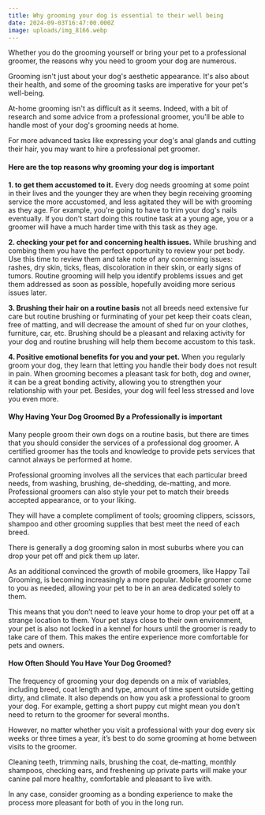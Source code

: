 ```yaml
---
title: Why grooming your dog is essential to their well being
date: 2024-09-03T16:47:00.000Z
image: uploads/img_8166.webp
---
```

Whether you do the grooming yourself or bring your pet to a professional groomer, the reasons why you need to groom your dog are numerous.  

Grooming isn't just about your dog's aesthetic appearance. It's also about their health, and some of the grooming tasks are imperative for your pet's well-being. 

At-home grooming isn't as difficult as it seems. Indeed, with a bit of research and some advice from a professional groomer, you'll be able to handle most of your dog's grooming needs at home.  

For more advanced tasks like expressing your dog's anal glands and cutting their hair, you may want to hire a professional pet groomer.  



#### **Here are the top reasons why grooming your dog is important**

**1. to get them accustomed to it.** Every dog needs grooming at some point in their lives and the younger they are when they begin receiving grooming service the more accustomed, and less agitated they will be with grooming as they age. For example, you're going to have to trim your dog's nails eventually. If you don't start doing this routine task at a young age, you or a groomer will have a much harder time with this task as they age.

**2. checking your pet for and concerning health issues.** While brushing and combing them you have the perfect opportunity to review your pet body. Use this time to review them and take note of any concerning issues: rashes, dry skin, ticks, fleas, discoloration in their skin, or early signs of tumors. Routine grooming will help you identify problems issues and get them addressed as soon as possible, hopefully avoiding more serious issues later.

**3. Brushing their hair on a routine basis** not all breeds need extensive fur care but routine brushing or furminating of your pet keep their coats clean, free of matting, and will decrease the amount of shed fur on your clothes, furniture, car, etc. Brushing should be a pleasant and relaxing activity for your dog and routine brushing will help them become accustom to this task. 

**4. Positive emotional benefits for you and your pet.** When you regularly groom your dog, they learn that letting you handle their body does not result in pain. When grooming becomes a pleasant task for both, dog and owner, it can be a great bonding activity, allowing you to strengthen your relationship with your pet. Besides, your dog will feel less stressed and love you even more.  



#### **Why Having Your Dog Groomed By a Professionally is important**

Many people groom their own dogs on a routine basis, but there are times that you should consider the services of a professional dog groomer. A certified groomer has the tools and knowledge to provide pets services that cannot always be performed at home. 

Professional grooming involves all the services that each particular breed needs, from washing, brushing, de-shedding, de-matting, and more. Professional groomers can also style your pet to match their breeds accepted appearance, or to your liking. 

They will have a complete compliment of tools; grooming clippers, scissors, shampoo and other grooming supplies that best meet the need of each breed.

There is generally a dog grooming salon in most suburbs where you can drop your pet off and pick them up later. 

As an additional convinced the growth of mobile groomers, like Happy Tail Grooming, is becoming increasingly a more popular. Mobile groomer come to you as needed, allowing your pet to be in an area dedicated solely to them. 

This means that you don’t need to leave your home to drop your pet off at a strange location to them. Your pet stays close to their own environment, your pet is also not locked in a kennel for hours until the groomer is ready to take care of them. This makes the entire experience more comfortable for pets and owners.



#### **How Often Should You Have Your Dog Groomed?**

The frequency of grooming your dog depends on a mix of variables, including breed, coat length and type, amount of time spent outside getting dirty, and climate. It also depends on how you ask a professional to groom your dog. For example, getting a short puppy cut might mean you don’t need to return to the groomer for several months.  

However, no matter whether you visit a professional with your dog every six weeks or three times a year, it’s best to do some grooming at home between visits to the groomer. 

Cleaning teeth, trimming nails, brushing the coat, de-matting, monthly shampoos, checking ears, and freshening up private parts will make your canine pal more healthy, comfortable and pleasant to live with.

In any case, consider grooming as a bonding experience to make the process more pleasant for both of you in the long run.
